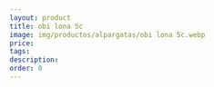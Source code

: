 ```yaml
---
layout: product
title: obi lona 5c
image: img/productos/alpargatas/obi lona 5c.webp
price: 
tags: 
description: 
order: 0
---
```

